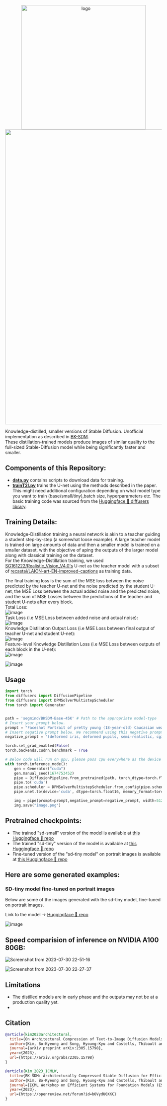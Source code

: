 
<div align="center">
<img src="https://github.com/segmind/distill-sd/assets/82945616/1f4786fa-5cca-4509-b9c4-5d0f89dd16f9" alt="logo" width="400" height="auto" />
</div>

<div align="center">
<img src="https://github.com/segmind/distill-sd/assets/82945616/8daf90b0-f46d-4cb4-965b-7d443461c4f9" width="950" height="auto" />
</div>


Knowledge-distilled, smaller versions of Stable Diffusion. Unofficial implementation as described in [BK-SDM](https://arxiv.org/abs/2305.15798).<br>
These distillation-trained models produce images of similar quality to the full-sized Stable-Diffusion model while being significantly faster and smaller.<br>
## Components of this Repository:
+ **[data.py](/data.py)** contains scripts to download data for training. 
+ **[trainT2I.py](/trainT2I.py)** trains the U-net using the methods described in the paper. This might need additional configuration depending on what model type you want to train (base/small/tiny),batch size, hyperparameters etc. 
The basic training code was sourced from the [Huggingface 🤗 diffusers library](https://github.com/huggingface/diffusers).<br>

## Training Details:
Knowledge-Distillation training a neural network is akin to a teacher guiding a student step-by-step (a somewhat loose example). A large teacher model is trained on large amounts of data and then a smaller model is trained on a smaller dataset, with the objective of aping the outputs of the larger model along with classical training on the dataset.<br>
For the Knowledge-Distillation training, we used [SG161222/Realistic_Vision_V4.0's](SG161222/Realistic_Vision_V4.0) U-net  as the teacher model with a subset of [recastai/LAION-art-EN-improved-captions](https://huggingface.co/datasets/recastai/LAION-art-EN-improved-captions) as training data.<br> 


The final training loss is the sum of the MSE loss between the noise predicted by the teacher U-net and the noise predicted by the student U-net, the MSE Loss between the actual added noise and the predicted noise, and the sum of MSE Losses between the predictions of the teacher and student U-nets after every block.<br>
Total Loss:<br>
![image](https://github.com/segmind/distill-sd/assets/95531133/bf4751cd-99b3-46a9-93e4-d2b4237a9c53)<br>
Task Loss (i.e MSE Loss between added noise and actual noise):<br>
![image](https://github.com/segmind/distill-sd/assets/95531133/86f1d716-97f4-42ad-9e5f-24b091b311eb)<br>
Knowledge Distillation Output Loss (i.e MSE Loss between final output of teacher U-net and student U-net):<br>
![image](https://github.com/segmind/distill-sd/assets/95531133/1b986995-51e6-4c36-bad3-6ca4b719cfd1)<br>
Feature-level Knowledge Distillation Loss (i.e MSE Loss between outputs of each block in the U-net):<br>
![image](https://github.com/segmind/distill-sd/assets/95531133/c5673b95-9e3b-482e-b3bc-a40db6929b5d)<br>

![image](https://github.com/segmind/distill-sd/assets/95531133/01ca236a-e616-4049-a043-6a9fdab244bf)



## Usage 
```python
import torch
from diffusers import DiffusionPipeline
from diffusers import DPMSolverMultistepScheduler
from torch import Generator


path = 'segmind/BKSDM-Base-45K' # Path to the appropriate model-type
# Insert your prompt below.
prompt = "Faceshot Portrait of pretty young (18-year-old) Caucasian wearing a high neck sweater, (masterpiece, extremely detailed skin, photorealistic, heavy shadow, dramatic and cinematic lighting, key light, fill light), sharp focus, BREAK epicrealism"
# Insert negative prompt below. We recommend using this negative prompt for best results.
negative_prompt = "(deformed iris, deformed pupils, semi-realistic, cgi, 3d, render, sketch, cartoon, drawing, anime:1.4), text, close up, cropped, out of frame, worst quality, low quality, jpeg artifacts, ugly, duplicate, morbid, mutilated, extra fingers, mutated hands, poorly drawn hands, poorly drawn face, mutation, deformed, blurry, dehydrated, bad anatomy, bad proportions, extra limbs, cloned face, disfigured, gross proportions, malformed limbs, missing arms, missing legs, extra arms, extra legs, fused fingers, too many fingers, long neck" 

torch.set_grad_enabled(False)
torch.backends.cudnn.benchmark = True

# Below code will run on gpu, please pass cpu everywhere as the device and set 'dtype' to torch.float32 for cpu inference.
with torch.inference_mode():
    gen = Generator("cuda")
    gen.manual_seed(1674753452)
    pipe = DiffusionPipeline.from_pretrained(path, torch_dtype=torch.float16, safety_checker=None, requires_safety_checker=False)
    pipe.to('cuda')
    pipe.scheduler = DPMSolverMultistepScheduler.from_config(pipe.scheduler.config)
    pipe.unet.to(device='cuda', dtype=torch.float16, memory_format=torch.channels_last)

    img = pipe(prompt=prompt,negative_prompt=negative_prompt, width=512, height=512, num_inference_steps=25, guidance_scale = 7, num_images_per_prompt=1, generator = gen).images[0]
    img.save("image.png")
```

## Pretrained checkpoints:
+ The trained "sd-small" version of the model is available at [this Huggingface 🤗 repo](https://huggingface.co/segmind/small-sd)<br>
+ The trained "sd-tiny" version of the model is available at [this Huggingface 🤗 repo](https://huggingface.co/segmind/tiny-sd)<br>
+ Fine-tuned version of the "sd-tiny model" on portrait images is available at [this Huggingface 🤗 repo](https://huggingface.co/segmind/portrait-finetuned)<br>
## Here are some generated examples:
### SD-tiny model fine-tuned on portrait images

Below are some of the images generated with the sd-tiny model, fine-tuned on portrait images.

Link to the model -> [Huggingface 🤗 repo](https://huggingface.co/segmind/portrait-finetuned)

![image](https://github.com/segmind/distill-sd/assets/95531133/84434d4f-06ae-4654-9b94-857210aa16cd)

## Speed comparision of inference on NVIDIA A100 80GB:

![Screenshot from 2023-07-30 22-51-16](https://github.com/segmind/distill-sd/assets/82945616/51dd3fb3-b6fa-429c-9861-61c44e45a171)



![Screenshot from 2023-07-30 22-27-37](https://github.com/segmind/distill-sd/assets/82945616/88b690d6-8fd2-4951-a469-6e2f6b604187)


## Limitations
+ The distilled models are in early phase and the outputs may not be at a production quality yet.
+ 

## Citation

```bibtex
@article{kim2023architectural,
  title={On Architectural Compression of Text-to-Image Diffusion Models},
  author={Kim, Bo-Kyeong and Song, Hyoung-Kyu and Castells, Thibault and Choi, Shinkook},
  journal={arXiv preprint arXiv:2305.15798},
  year={2023},
  url={https://arxiv.org/abs/2305.15798}
}
```
```bibtex
@article{Kim_2023_ICMLW,
  title={BK-SDM: Architecturally Compressed Stable Diffusion for Efficient Text-to-Image Generation},
  author={Kim, Bo-Kyeong and Song, Hyoung-Kyu and Castells, Thibault and Choi, Shinkook},
  journal={ICML Workshop on Efficient Systems for Foundation Models (ES-FoMo)},
  year={2023},
  url={https://openreview.net/forum?id=bOVydU0XKC}
}
```

